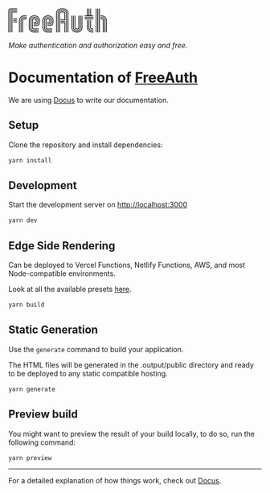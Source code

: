 <img src="static/logo.png"/>

<p>
    <em>Make authentication and authorization easy and free.</em>
</p>

# Documentation of [FreeAuth](https://github.com/decentfox/freeauth-api)

We are using [Docus](https://docus.dev) to write our documentation.

## Setup

Clone the repository and install dependencies:

```bash
yarn install
```

## Development

Start the development server on [http://localhost:3000](http://localhost:3000)

```bash
yarn dev
```

## Edge Side Rendering

Can be deployed to Vercel Functions, Netlify Functions, AWS, and most Node-compatible environments.

Look at all the available presets [here](https://nuxt.com/docs/getting-started/deployment#presets).

```bash
yarn build
```

## Static Generation

Use the `generate` command to build your application.

The HTML files will be generated in the .output/public directory and ready to be deployed to any static compatible hosting.

```bash
yarn generate
```

## Preview build

You might want to preview the result of your build locally, to do so, run the following command:

```bash
yarn preview
```

---

For a detailed explanation of how things work, check out [Docus](https://docus.dev).

